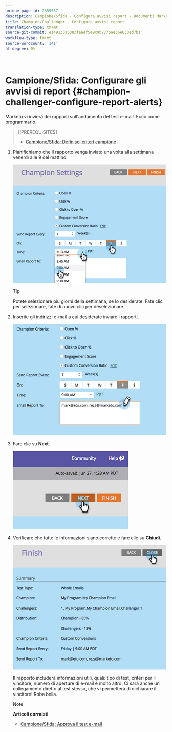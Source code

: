 ```yaml
---
unique-page-id: 2359567
description: Campione/Sfida - Configura avvisi report - Documenti Marketo - Documentazione prodotto
title: Champion/Challenger - Configura avvisi report
translation-type: tm+mt
source-git-commit: e149133a5383faaef5e9c9b7775ae36e633ed7b1
workflow-type: tm+mt
source-wordcount: '141'
ht-degree: 0%

---
```



# Campione/Sfida: Configurare gli avvisi di report {#champion-challenger-configure-report-alerts}

Marketo vi invierà dei rapporti sull&#39;andamento del test e-mail. Ecco come programmarlo.

>[!PREREQUISITES]
>
>* [Campione/Sfida: Definisci criteri campione](champion-challenger-define-champion-criteria.md)

>



1. Pianifichiamo che il rapporto venga inviato una volta alla settimana venerdì alle 9 del mattino.

   ![](assets/image2014-9-15-13-3a12-3a56.png)

   >[!TIP]
   >
   >Potete selezionare più giorni della settimana, se lo desiderate. Fate clic per selezionare, fate di nuovo clic per deselezionare.

1. Inserite gli indirizzi e-mail a cui desiderate inviare i rapporti.

   ![](assets/image2014-9-15-13-3a13-3a7.png)

1. Fare clic su **Next**.

   ![](assets/image2014-9-15-13-3a18-3a30.png)

1. Verificare che tutte le informazioni siano corrette e fare clic su **Chiudi**.

   ![](assets/image2014-9-15-13-3a18-3a41.png)

   Il rapporto includerà informazioni utili, quali: tipo di test, criteri per il vincitore, numero di aperture di e-mail e molto altro. Ci sarà anche un collegamento diretto al test stesso, che vi permetterà di dichiarare il vincitore! Roba bella.

   >[!NOTE]
   >
   >**Articoli correlati**
   >
   >    
   >    
   >    * [Campione/Sfida: Approva il test e-mail](champion-challenger-approve-your-email-test.md)


